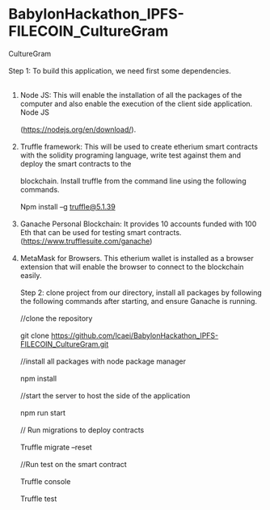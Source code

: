 # BabylonHackathon_IPFS-FILECOIN_CultureGram
CultureGram <br><br>
Step 1: To build this application, we need first some dependencies.<br><br>
1. Node JS: 	This will enable the installation of all the packages of the computer and also enable the execution of the client side application. Node JS<br><br> (https://nodejs.org/en/download/).<br><br>
2. Truffle framework: This will be used to create etherium smart contracts with the solidity programing language, write test against them and deploy the smart contracts to the<br><br> blockchain. Install truffle from the command line using the following commands.<br><br>
Npm install –g truffle@5.1.39<br><br>
3. Ganache Personal Blockchain: It provides 10 accounts funded with 100 Eth that can be used for testing smart contracts. (https://www.trufflesuite.com/ganache)<br><br>
4. MetaMask for Browsers.  This etherium wallet is installed as a browser extension that will enable the browser to connect to the blockchain easily.<br><br>
Step 2: clone project from our directory, install all packages by following the following commands after starting, and ensure Ganache is running.<br><br>
//clone the repository<br><br>
git clone https://github.com/lcaei/BabylonHackathon_IPFS-FILECOIN_CultureGram.git<br><br>
//install all packages with node package manager<br><br>
npm install <br><br>
//start the server to host the side of the application<br><br>
npm run start<br><br>
// Run migrations to deploy contracts<br><br>
Truffle migrate –reset<br><br>
//Run test on the smart contract<br><br>
Truffle console<br><br>
Truffle test<br><br>
